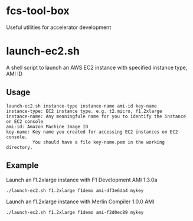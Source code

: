 # fcs-tool-box
Useful utilities for accelerator development

# 

# launch-ec2.sh
A shell script to launch an AWS EC2 instance with specified instance type,
AMI ID  
## Usage
```
launch-ec2.sh instance-type instance-name ami-id key-name  
instance-type: EC2 instance type. e.g. t2.micro, f1.2xlarge  
instance-name: Any meaningfule name for you to identify the instance on EC2 console  
ami-id: Amazon Machine Image ID
key-name: Key name you created for accessing EC2 instances on EC2 console. 
          You should have a file key-name.pem in the working directory.
```
## Example
Launch an f1.2xlarge instance with F1 Development AMI 1.3.0a
```
./launch-ec2.sh f1.2xlarge f1demo ami-df3e6da4 mykey
```
Launch an f1.2xlarge instance with Merlin Compiler 1.0.0 AMI
```
./launch-ec2.sh f1.2xlarge f1demo ami-f2d0ec89 mykey
```



